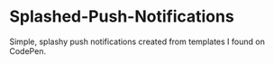 # Splashed-Push-Notifications
Simple, splashy push notifications created from templates I found on CodePen.
